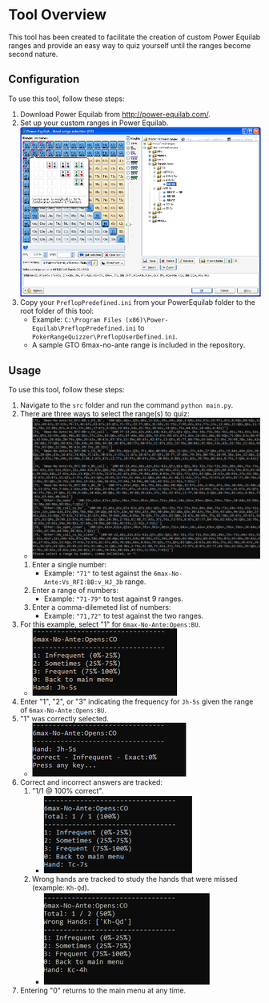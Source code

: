 # Tool Overview

This tool has been created to facilitate the creation of custom Power Equilab ranges and provide an easy way to quiz yourself until the ranges become second nature.

## Configuration

To use this tool, follow these steps:

1. Download Power Equilab from http://power-equilab.com/.
2. Set up your custom ranges in Power Equilab.
   ![Power Equilab weights](img/power-equilab-weights.png)
3. Copy your `PreflopPredefined.ini` from your PowerEquilab folder to the root folder of this tool:
   - Example: `C:\Program Files (x86)\Power-Equilab\PreflopPredefined.ini` to `PokerRangeQuizzer\PreflopUserDefined.ini`.
   - A sample GTO 6max-no-ante range is included in the repository.

## Usage

To use this tool, follow these steps:

1. Navigate to the `src` folder and run the command `python main.py`.
2. There are three ways to select the range(s) to quiz:
   - ![Ranges](img/ranges.PNG)
   1. Enter a single number:
      - Example: `"71"` to test against the `6max-No-Ante:Vs_RFI:BB:v_HJ_3b` range.
   2. Enter a range of numbers:
      - Example: `"71-79"` to test against 9 ranges.
   3. Enter a comma-dilemeted list of numbers:
      - Example: `"71,72"` to test against the two ranges.
3. For this example, select "1" for `6max-No-Ante:Opens:BU`.
   - ![6max-No-Ante](img/6max_no_ante.PNG)
4. Enter "1", "2", or "3" indicating the frequency for `Jh-5s` given the range of `6max-No-Ante:Opens:BU`.
5. "1" was correctly selected.
   - ![Correct](img/correct.PNG)
6. Correct and incorrect answers are tracked:
   1. "1/1 @ 100% correct".
      - ![Tracked](img/tracked.PNG)
   2. Wrong hands are tracked to study the hands that were missed (example: `Kh-Qd`).
      - ![Wrong](img/wrong.PNG)
7. Entering "0" returns to the main menu at any time.
